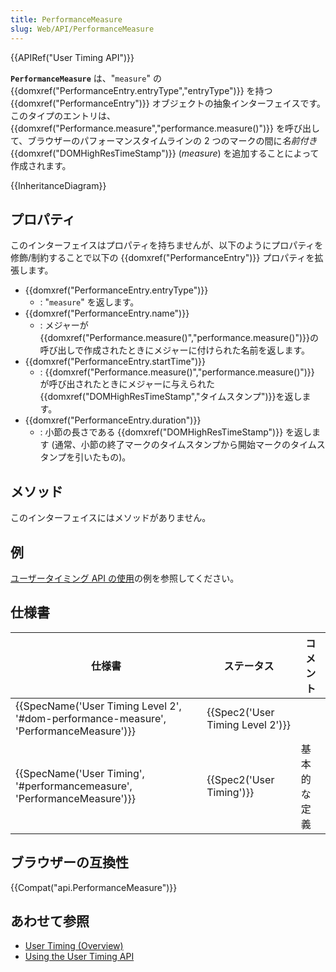 ```yaml
---
title: PerformanceMeasure
slug: Web/API/PerformanceMeasure
---
```


{{APIRef("User Timing API")}}

**`PerformanceMeasure`** は、"`measure`" の {{domxref("PerformanceEntry.entryType","entryType")}} を持つ{{domxref("PerformanceEntry")}} オブジェクトの抽象インターフェイスです。このタイプのエントリは、{{domxref("Performance.measure","performance.measure()")}} を呼び出して、ブラウザーのパフォーマンスタイムラインの 2 つのマークの間に*名前付き* {{domxref("DOMHighResTimeStamp")}} (_measure_) を追加することによって作成されます。

{{InheritanceDiagram}}

## プロパティ

このインターフェイスはプロパティを持ちませんが、以下のようにプロパティを修飾/制約することで以下の {{domxref("PerformanceEntry")}} プロパティを拡張します。

- {{domxref("PerformanceEntry.entryType")}}
  - : "`measure`" を返します。
- {{domxref("PerformanceEntry.name")}}
  - : メジャーが{{domxref("Performance.measure()","performance.measure()")}}の呼び出しで作成されたときにメジャーに付けられた名前を返します。
- {{domxref("PerformanceEntry.startTime")}}
  - : {{domxref("Performance.measure()","performance.measure()")}} が呼び出されたときにメジャーに与えられた{{domxref("DOMHighResTimeStamp","タイムスタンプ")}}を返します。
- {{domxref("PerformanceEntry.duration")}}
  - : 小節の長さである {{domxref("DOMHighResTimeStamp")}} を返します (通常、小節の終了マークのタイムスタンプから開始マークのタイムスタンプを引いたもの)。

## メソッド

このインターフェイスにはメソッドがありません。

## 例

[ユーザータイミング API の使用](/ja/docs/Web/API/User_Timing_API/Using_the_User_Timing_API)の例を参照してください。

## 仕様書

| 仕様書                                                                                                           | ステータス                                   | コメント     |
| ---------------------------------------------------------------------------------------------------------------- | -------------------------------------------- | ------------ |
| {{SpecName('User Timing Level 2', '#dom-performance-measure', 'PerformanceMeasure')}} | {{Spec2('User Timing Level 2')}} |              |
| {{SpecName('User Timing', '#performancemeasure', 'PerformanceMeasure')}}                 | {{Spec2('User Timing')}}             | 基本的な定義 |

## ブラウザーの互換性

{{Compat("api.PerformanceMeasure")}}

## あわせて参照

- [User Timing (Overview)](/ja/docs/Web/API/User_Timing_API)
- [Using the User Timing API](/ja/docs/Web/API/User_Timing_API/Using_the_User_Timing_API)
